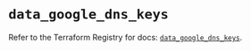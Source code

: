 # `data_google_dns_keys`

Refer to the Terraform Registry for docs: [`data_google_dns_keys`](https://registry.terraform.io/providers/hashicorp/google/5.21.0/docs/data-sources/dns_keys).
